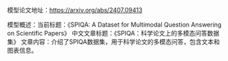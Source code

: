 模型论文地址：https://arxiv.org/abs/2407.09413

模型概述：当前标题：《SPIQA: A Dataset for Multimodal Question Answering on Scientific Papers》
中文文章标题：《SPIQA：科学论文上的多模态问答数据集》
文章内容：介绍了SPIQA数据集，用于科学论文的多模态问答，包含文本和图表信息。
